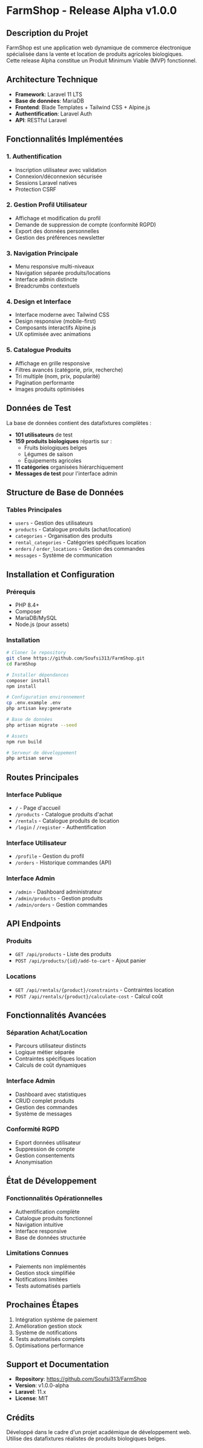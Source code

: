 # FarmShop - Release Alpha v1.0.0

## Description du Projet

FarmShop est une application web dynamique de commerce électronique spécialisée dans la vente et location de produits agricoles biologiques. Cette release Alpha constitue un Produit Minimum Viable (MVP) fonctionnel.

## Architecture Technique

- **Framework**: Laravel 11 LTS
- **Base de données**: MariaDB
- **Frontend**: Blade Templates + Tailwind CSS + Alpine.js
- **Authentification**: Laravel Auth
- **API**: RESTful Laravel

## Fonctionnalités Implémentées

### 1. Authentification
- Inscription utilisateur avec validation
- Connexion/déconnexion sécurisée
- Sessions Laravel natives
- Protection CSRF

### 2. Gestion Profil Utilisateur
- Affichage et modification du profil
- Demande de suppression de compte (conformité RGPD)
- Export des données personnelles
- Gestion des préférences newsletter

### 3. Navigation Principale
- Menu responsive multi-niveaux
- Navigation séparée produits/locations
- Interface admin distincte
- Breadcrumbs contextuels

### 4. Design et Interface
- Interface moderne avec Tailwind CSS
- Design responsive (mobile-first)
- Composants interactifs Alpine.js
- UX optimisée avec animations

### 5. Catalogue Produits
- Affichage en grille responsive
- Filtres avancés (catégorie, prix, recherche)
- Tri multiple (nom, prix, popularité)
- Pagination performante
- Images produits optimisées

## Données de Test

La base de données contient des datafixtures complètes :

- **101 utilisateurs** de test
- **159 produits biologiques** répartis sur :
  - Fruits biologiques belges
  - Légumes de saison
  - Équipements agricoles
- **11 catégories** organisées hiérarchiquement
- **Messages de test** pour l'interface admin

## Structure de Base de Données

### Tables Principales
- `users` - Gestion des utilisateurs
- `products` - Catalogue produits (achat/location)
- `categories` - Organisation des produits
- `rental_categories` - Catégories spécifiques location
- `orders` / `order_locations` - Gestion des commandes
- `messages` - Système de communication

## Installation et Configuration

### Prérequis
- PHP 8.4+
- Composer
- MariaDB/MySQL
- Node.js (pour assets)

### Installation
```bash
# Cloner le repository
git clone https://github.com/Soufsi313/FarmShop.git
cd FarmShop

# Installer dépendances
composer install
npm install

# Configuration environnement
cp .env.example .env
php artisan key:generate

# Base de données
php artisan migrate --seed

# Assets
npm run build

# Serveur de développement
php artisan serve
```

## Routes Principales

### Interface Publique
- `/` - Page d'accueil
- `/products` - Catalogue produits d'achat
- `/rentals` - Catalogue produits de location
- `/login` / `/register` - Authentification

### Interface Utilisateur
- `/profile` - Gestion du profil
- `/orders` - Historique commandes (API)

### Interface Admin
- `/admin` - Dashboard administrateur
- `/admin/products` - Gestion produits
- `/admin/orders` - Gestion commandes

## API Endpoints

### Produits
- `GET /api/products` - Liste des produits
- `POST /api/products/{id}/add-to-cart` - Ajout panier

### Locations
- `GET /api/rentals/{product}/constraints` - Contraintes location
- `POST /api/rentals/{product}/calculate-cost` - Calcul coût

## Fonctionnalités Avancées

### Séparation Achat/Location
- Parcours utilisateur distincts
- Logique métier séparée
- Contraintes spécifiques location
- Calculs de coût dynamiques

### Interface Admin
- Dashboard avec statistiques
- CRUD complet produits
- Gestion des commandes
- Système de messages

### Conformité RGPD
- Export données utilisateur
- Suppression de compte
- Gestion consentements
- Anonymisation

## État de Développement

### Fonctionnalités Opérationnelles
- Authentification complète
- Catalogue produits fonctionnel
- Navigation intuitive
- Interface responsive
- Base de données structurée

### Limitations Connues
- Paiements non implémentés
- Gestion stock simplifiée
- Notifications limitées
- Tests automatisés partiels

## Prochaines Étapes

1. Intégration système de paiement
2. Amélioration gestion stock
3. Système de notifications
4. Tests automatisés complets
5. Optimisations performance

## Support et Documentation

- **Repository**: https://github.com/Soufsi313/FarmShop
- **Version**: v1.0.0-alpha
- **Laravel**: 11.x
- **License**: MIT

## Crédits

Développé dans le cadre d'un projet académique de développement web.
Utilise des datafixtures réalistes de produits biologiques belges.
